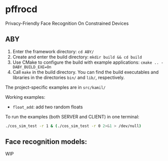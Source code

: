 # pffrocd
Privacy-Friendly Face Recognition On Constrained Devices

## ABY

1. Enter the framework directory: `cd ABY/`
2. Create and enter the build directory: `mkdir build && cd build`
3. Use CMake to configure the build with example applications: ```cmake .. -DABY_BUILD_EXE=On```
4. Call `make` in the build directory. You can find the build executables and libraries in the directories `bin/` and `lib/`, respectively.

The project-specific examples are in `src/kamil/`

Working examples:
- `float_add`: add two random floats

To run the examples (both SERVER and CLIENT) in one terminal:

```bash
./cos_sim_test -r 1 & (./cos_sim_test -r 0 2>&1 > /dev/null)
```

## Face recognition models:

WIP
